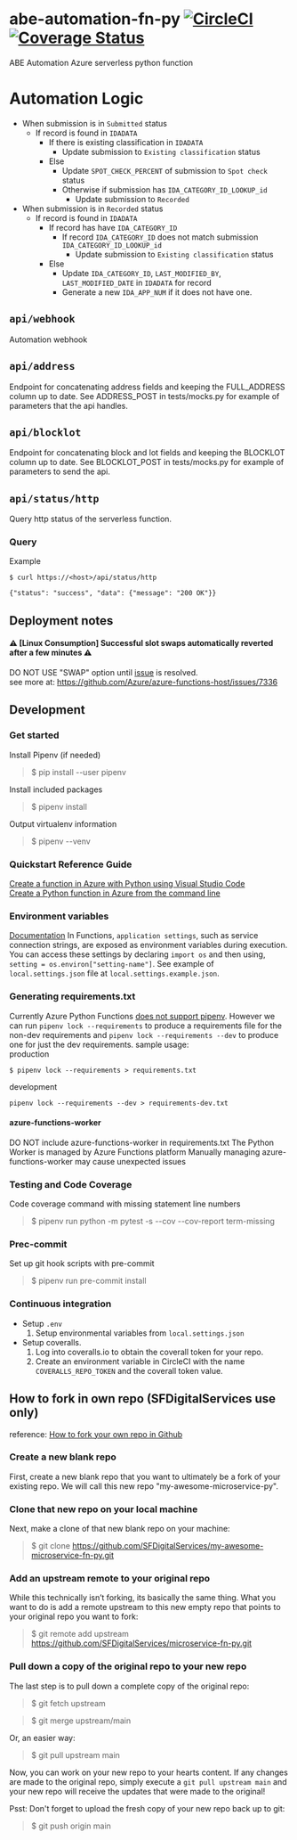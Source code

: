 # abe-automation-fn-py [![CircleCI](https://badgen.net/circleci/github/SFDigitalServices/abe-automation-fn-py/main)](https://circleci.com/gh/SFDigitalServices/abe-automation-fn-py) [![Coverage Status](https://coveralls.io/repos/github/SFDigitalServices/abe-automation-fn-py/badge.svg?branch=main)](https://coveralls.io/github/SFDigitalServices/abe-automation-fn-py?branch=main)
ABE Automation Azure serverless python function

# Automation Logic
* When submission is in `Submitted` status
    * If record is found in `IDADATA`
        * If there is existing classification in `IDADATA`
            * Update submission to `Existing classification` status
        * Else
            * Update `SPOT_CHECK_PERCENT` of submission to `Spot check` status
            * Otherwise if submission has `IDA_CATEGORY_ID_LOOKUP_id`
                * Update submission to `Recorded`
* When submission is in `Recorded` status
    * If record is found in `IDADATA`
        * If record has have `IDA_CATEGORY_ID`
            * If record `IDA_CATEGORY_ID` does not match submission `IDA_CATEGORY_ID_LOOKUP_id`
                * Update submission to `Existing classification` status
        * Else
            * Update `IDA_CATEGORY_ID`, `LAST_MODIFIED_BY`, `LAST_MODIFIED_DATE` in `IDADATA` for record
            * Generate a new `IDA_APP_NUM` if it does not have one. 


## `api/webhook`
Automation webhook 

## `api/address`
Endpoint for concatenating address fields and keeping the FULL_ADDRESS column up to date.
See ADDRESS_POST in tests/mocks.py for example of parameters that the api handles.

## `api/blocklot`
Endpoint for concatenating block and lot fields and keeping the BLOCKLOT column up to date.
See BLOCKLOT_POST in tests/mocks.py for example of parameters to send the api.

## `api/status/http`
Query http status of the serverless function.

### Query
Example
```
$ curl https://<host>/api/status/http

{"status": "success", "data": {"message": "200 OK"}}
```

## Deployment notes
#### :warning: [Linux Consumption] Successful slot swaps automatically reverted after a few minutes :warning:
DO NOT USE "SWAP" option until [issue](https://github.com/Azure/azure-functions-host/issues/7336) is resolved.   
see more at: https://github.com/Azure/azure-functions-host/issues/7336


## Development

### Get started

Install Pipenv (if needed)
> $ pip install --user pipenv

Install included packages
> $ pipenv install

Output virtualenv information
> $ pipenv --venv






### Quickstart Reference Guide
[Create a function in Azure with Python using Visual Studio Code](https://docs.microsoft.com/en-us/azure/azure-functions/create-first-function-vs-code-python)  
[Create a Python function in Azure from the command line](https://docs.microsoft.com/en-us/azure/azure-functions/create-first-function-cli-python)

### Environment variables
[Documentation](https://docs.microsoft.com/en-us/azure/azure-functions/functions-reference-python#environment-variables)
In Functions, `application settings`, such as service connection strings, are exposed as environment variables during execution. You can access these settings by declaring `import os` and then using, `setting = os.environ["setting-name"]`. See example of `local.settings.json` file at `local.settings.example.json`.

### Generating requirements.txt
Currently Azure Python Functions [does not support pipenv](https://github.com/Azure/azure-functions-python-worker/issues/417). However we can run `pipenv lock --requirements` to produce a requirements file for the non-dev requirements and `pipenv lock --requirements --dev` to produce one for just the dev requirements.
sample usage:  
production
```
$ pipenv lock --requirements > requirements.txt
```
development
```
pipenv lock --requirements --dev > requirements-dev.txt
```

#### azure-functions-worker
DO NOT include azure-functions-worker in requirements.txt
The Python Worker is managed by Azure Functions platform
Manually managing azure-functions-worker may cause unexpected issues

### Testing and Code Coverage
Code coverage command with missing statement line numbers  
> $ pipenv run python -m pytest -s --cov --cov-report term-missing

### Prec-commit
Set up git hook scripts with pre-commit
> $ pipenv run pre-commit install

### Continuous integration
* Setup `.env`
    1. Setup environmental variables from `local.settings.json`
* Setup coveralls.
    1. Log into coveralls.io to obtain the coverall token for your repo.
    2. Create an environment variable in CircleCI with the name `COVERALLS_REPO_TOKEN` and the coverall token value.

## How to fork in own repo (SFDigitalServices use only)
reference: [How to fork your own repo in Github](http://kroltech.com/2014/01/01/quick-tip-how-to-fork-your-own-repo-in-github/)

### Create a new blank repo
First, create a new blank repo that you want to ultimately be a fork of your existing repo. We will call this new repo "my-awesome-microservice-py".

### Clone that new repo on your local machine
Next, make a clone of that new blank repo on your machine:
> $ git clone https://github.com/SFDigitalServices/my-awesome-microservice-fn-py.git

### Add an upstream remote to your original repo
While this technically isn’t forking, its basically the same thing. What you want to do is add a remote upstream to this new empty repo that points to your original repo you want to fork:
> $ git remote add upstream https://github.com/SFDigitalServices/microservice-fn-py.git

### Pull down a copy of the original repo to your new repo
The last step is to pull down a complete copy of the original repo:
> $ git fetch upstream

> $ git merge upstream/main

Or, an easier way:
> $ git pull upstream main

Now, you can work on your new repo to your hearts content. If any changes are made to the original repo, simply execute a `git pull upstream main` and your new repo will receive the updates that were made to the original!

Psst: Don't forget to upload the fresh copy of your new repo back up to git:

> $ git push origin main

